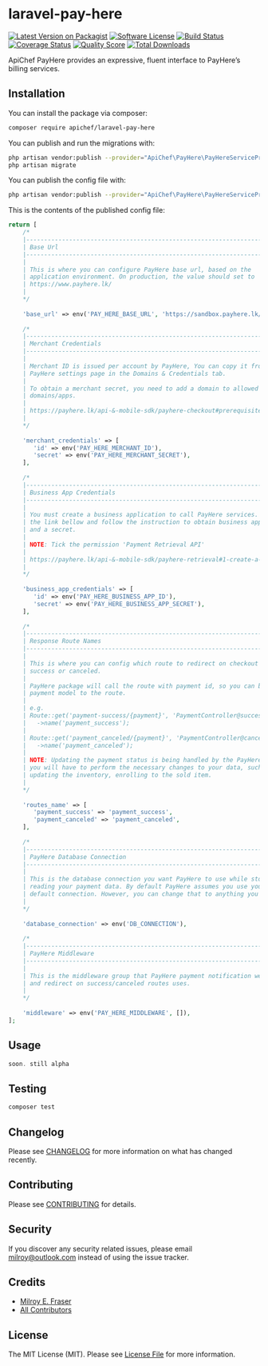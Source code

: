 # laravel-pay-here

[![Latest Version on Packagist][ico-version]][link-packagist]
[![Software License][ico-license]](LICENSE.md)
[![Build Status][ico-travis]][link-travis]
[![Coverage Status][ico-scrutinizer]][link-scrutinizer]
[![Quality Score][ico-code-quality]][link-code-quality]
[![Total Downloads][ico-downloads]][link-downloads]

ApiChef PayHere provides an expressive, fluent interface to PayHere’s billing services.

## Installation

You can install the package via composer:

```bash
composer require apichef/laravel-pay-here
```

You can publish and run the migrations with:

```bash
php artisan vendor:publish --provider="ApiChef\PayHere\PayHereServiceProvider" --tag="migrations"
php artisan migrate
```

You can publish the config file with:
```bash
php artisan vendor:publish --provider="ApiChef\PayHere\PayHereServiceProvider" --tag="config"
```

This is the contents of the published config file:

```php
return [
    /*
    |--------------------------------------------------------------------------
    | Base Url
    |--------------------------------------------------------------------------
    |
    | This is where you can configure PayHere base url, based on the
    | application environment. On production, the value should set to
    | https://www.payhere.lk/
    |
    */
    
    'base_url' => env('PAY_HERE_BASE_URL', 'https://sandbox.payhere.lk/'),
    
    /*
    |--------------------------------------------------------------------------
    | Merchant Credentials
    |--------------------------------------------------------------------------
    |
    | Merchant ID is issued per account by PayHere, You can copy it from your
    | PayHere settings page in the Domains & Credentials tab.
    |
    | To obtain a merchant secret, you need to add a domain to allowed
    | domains/apps.
    |
    | https://payhere.lk/api-&-mobile-sdk/payhere-checkout#prerequisites
    |
    */
    
    'merchant_credentials' => [
       'id' => env('PAY_HERE_MERCHANT_ID'),
       'secret' => env('PAY_HERE_MERCHANT_SECRET'),
    ],
    
    /*
    |--------------------------------------------------------------------------
    | Business App Credentials
    |--------------------------------------------------------------------------
    |
    | You must create a business application to call PayHere services. Visit
    | the link bellow and follow the instruction to obtain business app id
    | and a secret.
    |
    | NOTE: Tick the permission 'Payment Retrieval API'
    |
    | https://payhere.lk/api-&-mobile-sdk/payhere-retrieval#1-create-a-business-app
    |
    */
    
    'business_app_credentials' => [
       'id' => env('PAY_HERE_BUSINESS_APP_ID'),
       'secret' => env('PAY_HERE_BUSINESS_APP_SECRET'),
    ],
    
    /*
    |--------------------------------------------------------------------------
    | Response Route Names
    |--------------------------------------------------------------------------
    |
    | This is where you can config which route to redirect on checkout
    | success or canceled.
    |
    | PayHere package will call the route with payment id, so you can bind the
    | payment model to the route.
    |
    | e.g.
    | Route::get('payment-success/{payment}', 'PaymentController@success')
    |   ->name('payment_success');
    |
    | Route::get('payment_canceled/{payment}', 'PaymentController@cancel')
    |   ->name('payment_canceled');
    |
    | NOTE: Updating the payment status is being handled by the PayHere package,
    | you will have to perform the necessary changes to your data, such as
    | updating the inventory, enrolling to the sold item.
    |
    */
    
    'routes_name' => [
       'payment_success' => 'payment_success',
       'payment_canceled' => 'payment_canceled',
    ],
    
    /*
    |--------------------------------------------------------------------------
    | PayHere Database Connection
    |--------------------------------------------------------------------------
    |
    | This is the database connection you want PayHere to use while storing &
    | reading your payment data. By default PayHere assumes you use your
    | default connection. However, you can change that to anything you want.
    |
    */
    
    'database_connection' => env('DB_CONNECTION'),
    
    /*
    |--------------------------------------------------------------------------
    | PayHere Middleware
    |--------------------------------------------------------------------------
    |
    | This is the middleware group that PayHere payment notification webhook
    | and redirect on success/canceled routes uses.
    |
    */
    
    'middleware' => env('PAY_HERE_MIDDLEWARE', []),
];
```

## Usage

``` php
soon. still alpha
```

## Testing

``` bash
composer test
```

## Changelog

Please see [CHANGELOG](CHANGELOG.md) for more information on what has changed recently.

## Contributing

Please see [CONTRIBUTING](CONTRIBUTING.md) for details.

## Security

If you discover any security related issues, please email milroy@outlook.com instead of using the issue tracker.

## Credits

- [Milroy E. Fraser](https://github.com/milroyfraser)
- [All Contributors](../../contributors)

## License

The MIT License (MIT). Please see [License File](LICENSE.md) for more information.

[ico-version]: https://img.shields.io/packagist/v/apichef/laravel-pay-here.svg?style=flat-square
[ico-license]: https://img.shields.io/badge/license-MIT-brightgreen.svg?style=flat-square
[ico-travis]: https://img.shields.io/travis/apichef/laravel-pay-here/master.svg?style=flat-square
[ico-scrutinizer]: https://img.shields.io/scrutinizer/coverage/g/apichef/laravel-pay-here.svg?style=flat-square
[ico-code-quality]: https://img.shields.io/scrutinizer/g/apichef/laravel-pay-here.svg?style=flat-square
[ico-downloads]: https://img.shields.io/packagist/dt/apichef/laravel-pay-here.svg?style=flat-square

[link-packagist]: https://packagist.org/packages/apichef/laravel-pay-here
[link-travis]: https://travis-ci.org/apichef/laravel-pay-here
[link-scrutinizer]: https://scrutinizer-ci.com/g/apichef/laravel-pay-here/code-structure
[link-code-quality]: https://scrutinizer-ci.com/g/apichef/laravel-pay-here
[link-downloads]: https://packagist.org/packages/apichef/laravel-pay-here
[link-author]: https://github.com/milroyfraser
[link-contributors]: ../../contributors
